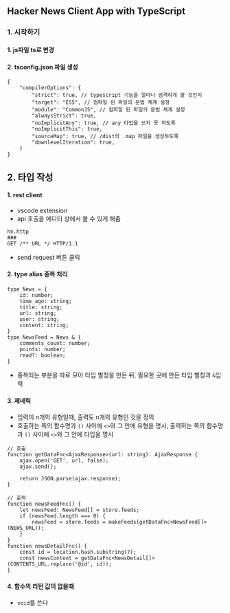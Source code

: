 ## Hacker News Client App with TypeScript

### 1. 시작하기
#### 1. js파일 ts로 변경
#### 2. tsconfig.json 파일 생성
```
{
    "compilerOptions": {
        "strict": true, // typescript 기능을 얼마나 엄격하게 할 것인지
        "target": "ES5", // 컴파일 된 파일의 문법 체계 설정
        "module": "CommonJS", // 컴파일 된 파일의 문법 체계 설정
        "alwaysStrict": true,
        "noImplicitAny": true, // any 타입을 쓰지 못 하도록
        "noImplicitThis": true,
        "sourceMap": true, // /dist의 .map 파일을 생성하도록
        "downlevelIteration": true,
    }
}
```
## 2. 타입 작성
#### 1. rest client
- vscode extension 
- api 호출을 에디터 상에서 볼 수 있게 해줌
```
hn.http
###
GET /** URL */ HTTP/1.1
```
- send request 버튼 클릭
#### 2. type alias 중복 처리
```
type News = {
    id: number;
    time_ago: string;
    title: string;
    url: string;
    user: string;
    content: string;
}
type NewsFeed = News & {
    comments_count: number;
    points: number;
    read?: boolean;
}
```
- 중복되는 부분을 따로 모아 타입 별칭을 만든 뒤, 필요한 곳에 만든 타입 별칭과 `&`입력
#### 3. 제네릭
- 입력이 n개의 유형일때, 출력도 n개의 유형인 것을 정의
- 호출하는 쪽의 함수명과 `()` 사이에 `<>`와 그 안에 유형을 명시, 출력하는 쪽의 함수명과 `()` 사이에 `<>`와 그 안에 타입을 명시
```
// 호출
function getDataFnc<AjaxResponse>(url: string): AjaxResponse {
    ajax.open('GET', url, false);
    ajax.send();

    return JSON.parse(ajax.response);
}

// 출력
function newsFeedFnc() {
    let newsFeed: NewsFeed[] = store.feeds;
    if (newsFeed.length === 0) {
        newsFeed = store.feeds = makeFeeds(getDataFnc<NewsFeed[]>(NEWS_URL));
    }
}
function newsDetailFnc() {
    const id = location.hash.substring(7);
    const newsContent = getDataFnc<NewsDetail[]>(CONTENTS_URL.replace('@id', id));
}
```
#### 4. 함수의 리턴 값이 없을때
- `void`를 쓴다